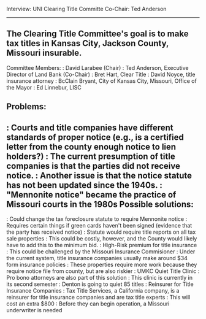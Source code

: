 Interview: UNI Clearing Title Committe Co-Chair: Ted Anderson

---

The Clearing Title Committee's goal is to make tax titles in Kansas City, Jackson County, Missouri insurable.
---

Committee Members:
  : David Larabee (Chair)
  : Ted Anderson, Executive Director of Land Bank (Co-Chair)
  : Bret Hart, Clear Title 
  : David Noyce, title insurance attorney
  : BcClain Bryant, City of Kansas City, Missouri, Office of the Mayor
  : Ed Linnebur, LISC
  
Problems:
--
  : Courts and title companies have different standards of proper notice (e.g., is a certified letter from the county enough notice to lien holders?)
  : The current presumption of title companies is that the parties did not receive notice.
  : Another issue is that the notice statute has not been updated since the 1940s.
  : "Mennonite notice" became the practice of Missouri courts in the 1980s
Possible solutions:
--
  : Could change the tax foreclosure statute to require Mennonite notice
   :  Requires certain things if green cards haven't been signed (evidence that the party has received notice)
   : Statute would require title reports on all tax sale properties
   : This could be costly, however, and the County would likely have to add this to the minimum bid.
  : High-Risk premium for title insurance
   : This could be challenged by the Missouri Insurance Commisioner
   : Under the current system, title insurance companies usually make around $34 form insurance policies
   : These properties require more work because they require notice file from county, but are also riskier
  : UMKC Quiet Title Clinic
   : Pro bono attorneys are also part of this solution
   : This clinic is currently in its second semester
   : Denton is going to quiet 85 titles
  : Reinsurer for Title Insurance Companies
   : Tax Title Services, a California company, is a reinsurer for title insurance companies and are tax title experts
   : This will cost an extra $800
   : Before they can begin operation, a Missouri underwriter is needed
